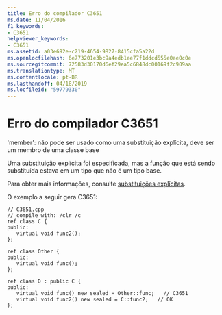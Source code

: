 ```yaml
---
title: Erro do compilador C3651
ms.date: 11/04/2016
f1_keywords:
- C3651
helpviewer_keywords:
- C3651
ms.assetid: a03e692e-c219-4654-9827-8415cfa5a22d
ms.openlocfilehash: 6e773201e3bc9a4edb1ee77f1ddcd555e0ae0c0e
ms.sourcegitcommit: 72583d30170d6ef29ea5c6848dc00169f2c909aa
ms.translationtype: MT
ms.contentlocale: pt-BR
ms.lasthandoff: 04/18/2019
ms.locfileid: "59779330"
---
```

# <a name="compiler-error-c3651"></a>Erro do compilador C3651

'member': não pode ser usado como uma substituição explícita, deve ser um membro de uma classe base

Uma substituição explícita foi especificada, mas a função que está sendo substituída estava em um tipo que não é um tipo base.

Para obter mais informações, consulte [substituições explícitas](../../extensions/explicit-overrides-cpp-component-extensions.md).

O exemplo a seguir gera C3651:

```
// C3651.cpp
// compile with: /clr /c
ref class C {
public:
   virtual void func2();
};

ref class Other {
public:
   virtual void func();
};

ref class D : public C {
public:
   virtual void func() new sealed = Other::func;   // C3651
   virtual void func2() new sealed = C::func2;   // OK
};
```
